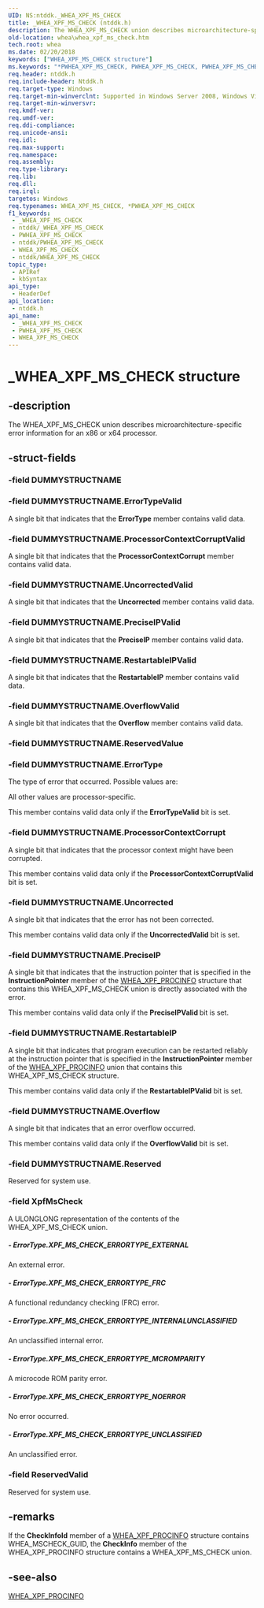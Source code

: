 ```yaml
---
UID: NS:ntddk._WHEA_XPF_MS_CHECK
title: _WHEA_XPF_MS_CHECK (ntddk.h)
description: The WHEA_XPF_MS_CHECK union describes microarchitecture-specific error information for an x86 or x64 processor.
old-location: whea\whea_xpf_ms_check.htm
tech.root: whea
ms.date: 02/20/2018
keywords: ["WHEA_XPF_MS_CHECK structure"]
ms.keywords: "*PWHEA_XPF_MS_CHECK, PWHEA_XPF_MS_CHECK, PWHEA_XPF_MS_CHECK union pointer [WHEA Drivers and Applications], WHEA_XPF_MS_CHECK, WHEA_XPF_MS_CHECK union [WHEA Drivers and Applications], _WHEA_XPF_MS_CHECK, ntddk/PWHEA_XPF_MS_CHECK, ntddk/WHEA_XPF_MS_CHECK, whea.whea_xpf_ms_check, whearef_ebbe0f28-499b-41ad-9e2b-c533c391c154.xml"
req.header: ntddk.h
req.include-header: Ntddk.h
req.target-type: Windows
req.target-min-winverclnt: Supported in Windows Server 2008, Windows Vista SP1, and later versions of Windows.
req.target-min-winversvr: 
req.kmdf-ver: 
req.umdf-ver: 
req.ddi-compliance: 
req.unicode-ansi: 
req.idl: 
req.max-support: 
req.namespace: 
req.assembly: 
req.type-library: 
req.lib: 
req.dll: 
req.irql: 
targetos: Windows
req.typenames: WHEA_XPF_MS_CHECK, *PWHEA_XPF_MS_CHECK
f1_keywords:
 - _WHEA_XPF_MS_CHECK
 - ntddk/_WHEA_XPF_MS_CHECK
 - PWHEA_XPF_MS_CHECK
 - ntddk/PWHEA_XPF_MS_CHECK
 - WHEA_XPF_MS_CHECK
 - ntddk/WHEA_XPF_MS_CHECK
topic_type:
 - APIRef
 - kbSyntax
api_type:
 - HeaderDef
api_location:
 - ntddk.h
api_name:
 - _WHEA_XPF_MS_CHECK
 - PWHEA_XPF_MS_CHECK
 - WHEA_XPF_MS_CHECK
---
```


# _WHEA_XPF_MS_CHECK structure


## -description

The WHEA_XPF_MS_CHECK union describes microarchitecture-specific error information for an x86 or x64 processor.

## -struct-fields

### -field DUMMYSTRUCTNAME

### -field DUMMYSTRUCTNAME.ErrorTypeValid

A single bit that indicates that the <b>ErrorType</b> member contains valid data.

### -field DUMMYSTRUCTNAME.ProcessorContextCorruptValid

A single bit that indicates that the <b>ProcessorContextCorrupt</b> member contains valid data.

### -field DUMMYSTRUCTNAME.UncorrectedValid

A single bit that indicates that the <b>Uncorrected</b> member contains valid data.

### -field DUMMYSTRUCTNAME.PreciseIPValid

A single bit that indicates that the <b>PreciseIP</b> member contains valid data.

### -field DUMMYSTRUCTNAME.RestartableIPValid

A single bit that indicates that the <b>RestartableIP</b> member contains valid data.

### -field DUMMYSTRUCTNAME.OverflowValid

A single bit that indicates that the <b>Overflow</b> member contains valid data.

### -field DUMMYSTRUCTNAME.ReservedValue

### -field DUMMYSTRUCTNAME.ErrorType

The type of error that occurred. Possible values are:



All other values are processor-specific.

This member contains valid data only if the <b>ErrorTypeValid</b> bit is set.

### -field DUMMYSTRUCTNAME.ProcessorContextCorrupt

A single bit that indicates that the processor context might have been corrupted.

This member contains valid data only if the <b>ProcessorContextCorruptValid</b> bit is set.

### -field DUMMYSTRUCTNAME.Uncorrected

A single bit that indicates that the error has not been corrected.

This member contains valid data only if the <b>UncorrectedValid</b> bit is set.

### -field DUMMYSTRUCTNAME.PreciseIP

A single bit that indicates that the instruction pointer that is specified in the <b>InstructionPointer</b> member of the <a href="/windows-hardware/drivers/ddi/ntddk/ns-ntddk-_whea_xpf_procinfo">WHEA_XPF_PROCINFO</a> structure that contains this WHEA_XPF_MS_CHECK union is directly associated with the error.

This member contains valid data only if the <b>PreciseIPValid </b>bit is set.

### -field DUMMYSTRUCTNAME.RestartableIP

A single bit that indicates that program execution can be restarted reliably at the instruction pointer that is specified in the <b>InstructionPointer</b> member of the <a href="/windows-hardware/drivers/ddi/ntddk/ns-ntddk-_whea_xpf_procinfo">WHEA_XPF_PROCINFO</a> union that contains this WHEA_XPF_MS_CHECK structure.

This member contains valid data only if the <b>RestartableIPValid</b> bit is set.

### -field DUMMYSTRUCTNAME.Overflow

A single bit that indicates that an error overflow occurred.

This member contains valid data only if the <b>OverflowValid</b> bit is set.

### -field DUMMYSTRUCTNAME.Reserved

Reserved for system use.

### -field XpfMsCheck

A ULONGLONG representation of the contents of the WHEA_XPF_MS_CHECK union.


##### - ErrorType.XPF_MS_CHECK_ERRORTYPE_EXTERNAL

An external error.


##### - ErrorType.XPF_MS_CHECK_ERRORTYPE_FRC

A functional redundancy checking (FRC) error.


##### - ErrorType.XPF_MS_CHECK_ERRORTYPE_INTERNALUNCLASSIFIED

An unclassified internal error.


##### - ErrorType.XPF_MS_CHECK_ERRORTYPE_MCROMPARITY

A microcode ROM parity error.


##### - ErrorType.XPF_MS_CHECK_ERRORTYPE_NOERROR

No error occurred.


##### - ErrorType.XPF_MS_CHECK_ERRORTYPE_UNCLASSIFIED

An unclassified error.


### -field ReservedValid

Reserved for system use.

## -remarks

If the <b>CheckInfoId</b> member of a <a href="/windows-hardware/drivers/ddi/ntddk/ns-ntddk-_whea_xpf_procinfo">WHEA_XPF_PROCINFO</a> structure contains WHEA_MSCHECK_GUID, the <b>CheckInfo</b> member of the WHEA_XPF_PROCINFO structure contains a WHEA_XPF_MS_CHECK union.

## -see-also

<a href="/windows-hardware/drivers/ddi/ntddk/ns-ntddk-_whea_xpf_procinfo">WHEA_XPF_PROCINFO</a>

